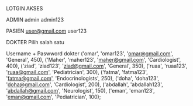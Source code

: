 LOTGIN AKSES

ADMIN 
admin
admin123

PASIEN
user@gmail.com
user123

DOKTER
Pilih salah satu 

Username + Paswword dokter
('omar', 'omar123', 'omar@gmail.com', 'General', 450),
('Maher', 'maher123', 'maher@gmail.com', 'Cardiologist', 400),
('ziad', 'ziad123', 'ziad@gmail.com', 'General', 350),
('ruaa', 'ruaa123', 'ruaa@gmail.com', 'Pediatrician', 300),
('fatma', 'fatma123', 'fatma@gmail.com', 'Endocrinologists', 250),
('doha', 'doha123', 'doha@gmail.com', 'Cardiologist', 200),
('abdallah', 'abdallah123', 'abdallah@gmail.com', 'Neurologist', 150),
('eman', 'eman123', 'eman@gmail.com', 'Pediatrician', 100);